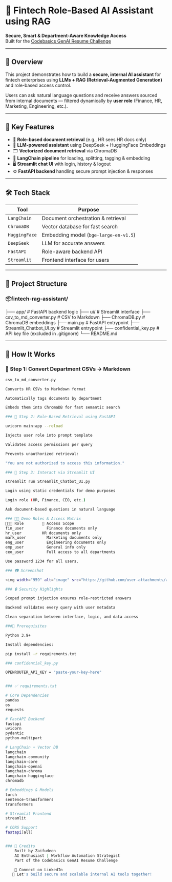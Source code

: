 # 💼 Fintech Role-Based AI Assistant using RAG  
**Secure, Smart & Department-Aware Knowledge Access**  
Built for the [Codebasics GenAI Resume Challenge](https://codebasics.io)

---

## 🚀 Overview

This project demonstrates how to build a **secure, internal AI assistant** for fintech enterprises using **LLMs + RAG (Retrieval-Augmented Generation)** and role-based access control.

Users can ask natural language questions and receive answers sourced from internal documents — filtered dynamically by **user role** (Finance, HR, Marketing, Engineering, etc.).

---

## 📌 Key Features

- 🔐 **Role-based document retrieval** (e.g., HR sees HR docs only)
- 🤖 **LLM-powered assistant** using DeepSeek + HuggingFace Embeddings
- 🗂️ **Vectorized document retrieval** via ChromaDB
- 🧠 **LangChain pipeline** for loading, splitting, tagging & embedding
- 🖥️ **Streamlit chat UI** with login, history & logout
- ⚙️ **FastAPI backend** handling secure prompt injection & responses

---

## 🛠️ Tech Stack

| Tool         | Purpose                            |
|--------------|-------------------------------------|
| `LangChain`  | Document orchestration & retrieval |
| `ChromaDB`   | Vector database for fast search     |
| `HuggingFace`| Embedding model (`bge-large-en-v1.5`) |
| `DeepSeek`   | LLM for accurate answers            |
| `FastAPI`    | Role-aware backend API              |
| `Streamlit`  | Frontend interface for users        |

---

## 🧩 Project Structure

### 📦fintech-rag-assistant/
├── app/ # FastAPI backend logic
├── ui/ # Streamlit interface
├── csv_to_md_converter.py # CSV to Markdown
├── ChromaDB.py # ChromaDB embeddings
├── main.py # FastAPI entrypoint
├── Streamlit_Chatbot_UI.py # Streamlit entrypoint
├── confidential_key.py # API key file (excluded in .gitignore)
└── README.md


---

## 🧪 How It Works

### 🔁 Step 1: Convert Department CSVs → Markdown

```bash
csv_to_md_converter.py

Converts HR CSVs to Markdown format

Automatically tags documents by department

Embeds them into ChromaDB for fast semantic search

### 🧠 Step 2: Role-Based Retrieval using FastAPI

uvicorn main:app --reload

Injects user role into prompt template

Validates access permissions per query

Prevents unauthorized retrieval:

"You are not authorized to access this information."

### 💬 Step 3: Interact via Streamlit UI

streamlit run Streamlit_Chatbot_UI.py

Login using static credentials for demo purposes

Login role (HR, Finance, CEO, etc.)

Ask document-based questions in natural language

### 🧑‍💻 Demo Roles & Access Matrix
🧑‍🤝‍🧑 Role 	      🔐 Access Scope
fin_user	      Finance documents only
hr_user	        HR documents only
mark_user	      Marketing documents only
eng_user	      Engineering documents only
emp_user	      General info only
ceo_user	      Full access to all departments

Use password 1234 for all users.

### 📷 Screenshot

<img width="959" alt="image" src="https://github.com/user-attachments/assets/9f15ea73-5f4f-41ae-bb80-32bb9a616564" />

### 🔒 Security Highlights

Scoped prompt injection ensures role-restricted answers

Backend validates every query with user metadata

Clean separation between interface, logic, and data access

###📎 Prerequisites

Python 3.9+

Install dependencies:

pip install -r requirements.txt

### confidential_key.py

OPENROUTER_API_KEY = "paste-your-key-here"


### ✅ requirements.txt

# Core Dependencies
pandas
os
requests

# FastAPI Backend
fastapi
uvicorn
pydantic
python-multipart

# LangChain + Vector DB
langchain
langchain-community
langchain-core
langchain-openai
langchain-chroma
langchain-huggingface
chromadb

# Embeddings & Models
torch
sentence-transformers
transformers

# Streamlit Frontend
streamlit

# CORS Support
fastapi[all]


### 🙌 Credits
    Built by Zaifudeen
    AI Enthusiast | Workflow Automation Strategist
    Part of the Codebasics GenAI Resume Challenge

    📩 Connect on LinkedIn
   🤝 Let's build secure and scalable internal AI tools together!


